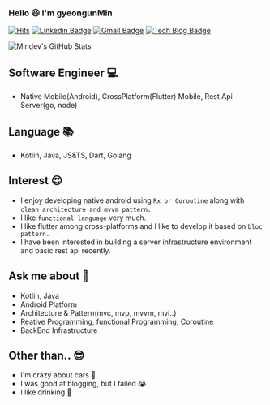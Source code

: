 ### Hello :smiley: I'm gyeongunMin
<div>

[![Hits](https://hits.seeyoufarm.com/api/count/incr/badge.svg?url=https%3A%2F%2Fgithub.com%2Fmkw8263)](https://hits.seeyoufarm.com)
[![Linkedin Badge](https://img.shields.io/badge/-LinkedIn-blue?style=flat-square&logo=Linkedin&logoColor=white&link=https://www.linkedin.com/in/mindev/)](https://www.linkedin.com/in/mindev/)
[![Gmail Badge](https://img.shields.io/badge/Gmail-d14836?style=flat-square&logo=Gmail&logoColor=white&link=mailto:ruddns8213@gmail.com)](mailto:ruddns8213@gmail.com)
[![Tech Blog Badge](http://img.shields.io/badge/-Tech%20blog-lightgrey?style=flat-square&logo=medium&link=https://medium.com/@ruddns8213/)](https://medium.com/@ruddns8213/)

</div>

![Mindev's GitHub Stats](https://github-readme-stats.vercel.app/api?username=mkw8263&show_icons=true)

## Software Engineer :computer:
- Native Mobile(Android), CrossPlatform(Flutter) Mobile, Rest Api Server(go, node)

## Language :books:
- Kotlin, Java, JS&TS, Dart, Golang

## Interest :heart_eyes:
- I enjoy developing native android using `Rx or Coroutine` along with `clean architecture and mvvm pattern.`
- I like `functional language` very much.
- I like flutter among cross-platforms and I like to develop it based on `bloc pattern.`
- I have been interested in building a server infrastructure environment and basic rest api recently.

## Ask me about 👀
 - Kotlin, Java
 - Android Platform
 - Architecture & Pattern(mvc, mvp, mvvm, mvi..)
 - Reative Programming, functional Programming, Coroutine
 - BackEnd Infrastructure

## Other than.. :sunglasses:
- I'm crazy about cars :red_car:
- I was good at blogging, but I failed :sob:
- I like drinking :beers:
